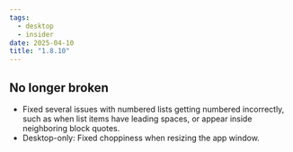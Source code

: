 ```yaml
---
tags:
  - desktop
  - insider
date: 2025-04-10
title: "1.8.10"
---
```


## No longer broken

- Fixed several issues with numbered lists getting numbered incorrectly, such as when list items have leading spaces, or appear inside neighboring block quotes.
- Desktop-only: Fixed choppiness when resizing the app window.
